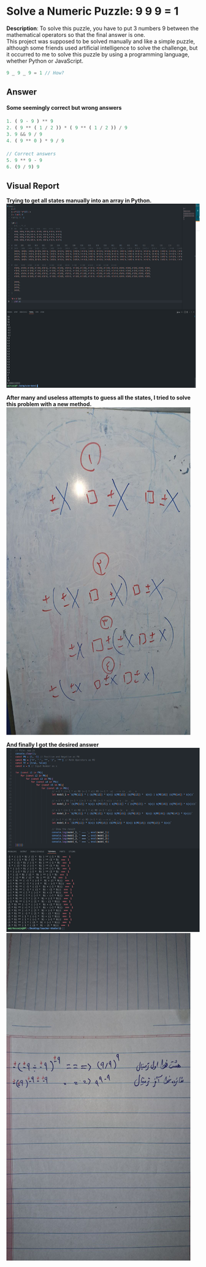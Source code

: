 # Solve a Numeric Puzzle: 9 9 9 = 1
**Description**: To solve this puzzle, you have to put 3 numbers 9 between the mathematical operators so that the final answer is one.<br>
This project was supposed to be solved manually and like a simple puzzle, although some friends used artificial intelligence to solve the challenge, but it occurred to me to solve this puzzle by using a programming language, whether Python or JavaScript.
```js
9 _ 9 _ 9 = 1 // How?
```
## Answer

#### Some seemingly correct but wrong answers
```js
1. ( 9 - 9 ) ** 9
2. ( 9 ** ( 1 / 2 )) * ( 9 ** ( 1 / 2 )) / 9
3. 9 && 9 / 9
4. ( 9 ** 0 ) * 9 / 9

// Correct answers
5. 9 ** 9 - 9
6. (9 / 9) 9
```

## Visual Report
**Trying to get all states manually into an array in Python.**<br>
<a href="./assets/images/hard-working.png" ><img src="./assets/images/hard-working.png" alt="" width="854" height="480"/></a>

**After many and useless attempts to guess all the states, I tried to solve this problem with a new method.**<br>
<a href="./assets/images/whiteboard.jpg" ><img src="./assets/images/whiteboard.jpg" alt="" width="480" height="854"/></a>

**And finally I got the desired answer**<br>
<a href="./assets/images/code-result.png" ><img src="./assets/images/code-result.png" alt="" width="854" height="480"/></a>
<a href="./assets/images/result-description.jpg" ><img src="./assets/images/result-description.jpg" alt="" width="480" height="854"/></a>